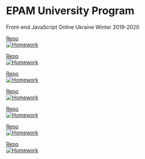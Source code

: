 # EPAM University Program

Front-end JavaScript Online Ukraine Winter 2019-2020

[Repo](https://github.com/ermondel/FL-12/tree/master/FL12_HW12/homework)  
[![Homework](https://github.com/ermondel/FL-12/blob/master/images/im12.jpg)](https://github.com/ermondel/FL-12/blob/master/images/im12.jpg)

[Repo](https://github.com/ermondel/FL-12/tree/master/FL12_HW11/homework)  
[![Homework](https://github.com/ermondel/FL-12/blob/master/images/im11.jpg)](https://github.com/ermondel/FL-12/blob/master/images/im11.jpg)

[Repo](https://github.com/ermondel/FL-12/tree/master/FL12_HW5/homework)  
[![Homework](https://github.com/ermondel/FL-12/blob/master/images/im5.jpg)](https://github.com/ermondel/FL-12/blob/master/images/im5.jpg)

[Repo](https://github.com/ermondel/FL-12/tree/master/FL12_HW4/homework)  
[![Homework](https://github.com/ermondel/FL-12/blob/master/images/im4.jpg)](https://github.com/ermondel/FL-12/blob/master/images/im4.jpg)

[Repo](https://github.com/ermondel/FL-12/tree/master/FL12_HW3/homework)  
[![Homework](https://github.com/ermondel/FL-12/blob/master/images/im3.jpg)](https://github.com/ermondel/FL-12/blob/master/images/im3.jpg)

[Repo](https://github.com/ermondel/FL-12/tree/master/FL12_HW2/homework)  
[![Homework](https://github.com/ermondel/FL-12/blob/master/images/im2.jpg)](https://github.com/ermondel/FL-12/blob/master/images/im2.jpg)

[Repo](https://github.com/ermondel/FL-12/tree/master/FL12_HW1/homework)  
[![Homework](https://github.com/ermondel/FL-12/blob/master/images/im1.jpg)](https://github.com/ermondel/FL-12/blob/master/images/im1.jpg)
